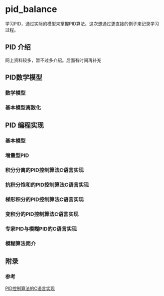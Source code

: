 # pid_balance

学习PID，通过实际的模型来掌握PID算法。这次想通过更直接的例子来记录学习过程。

## PID 介绍

网上资料较多，暂不过多介绍。后面有时间再补充

## PID数学模型

### 数学模型

### 基本模型离散化

## PID 编程实现

### 基本模型

### 增量型PID

### 积分分离的PID控制算法C语言实现

### 抗积分饱和的PID控制算法C语言实现

### 梯形积分的PID控制算法C语言实现

### 变积分的PID控制算法C语言实现

### 专家PID与模糊PID的C语言实现

### 模糊算法简介

## 附录

### 参考

[PID控制算法的C语言实现](http://www.51hei.com/bbs/dpj-136982-1.html)